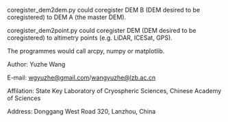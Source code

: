 


coregister_dem2dem.py could coregister DEM B (DEM desired to be coregistered) to DEM A (the master DEM).

coregister_dem2point.py could coregister DEM (DEM desired to be coregistered) to altimetry points (e.g. LiDAR, ICESat, GPS).

The programmes would call arcpy, numpy or matplotlib.

Author: Yuzhe Wang

E-mail: wgyuzhe@gmail.com/wangyuzhe@lzb.ac.cn

Affilation: State Key Laboratory of Cryospheric Sciences, Chinese Academy of Sciences

Address: Donggang West Road 320, Lanzhou, China
